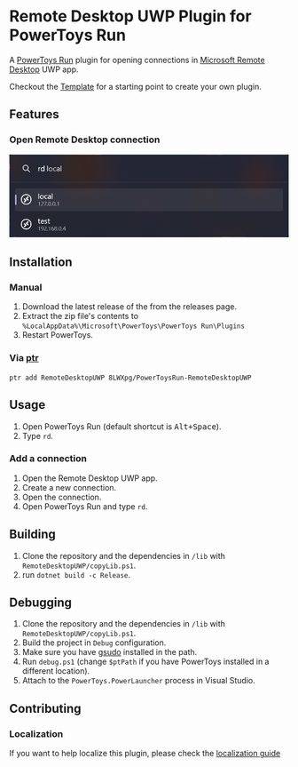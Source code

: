 # Remote Desktop UWP Plugin for PowerToys Run

A [PowerToys Run](https://aka.ms/PowerToysOverview_PowerToysRun) plugin for opening connections in [Microsoft Remote Desktop](https://www.microsoft.com/store/productId/9WZDNCRFJ3PS) UWP app.

Checkout the [Template](https://github.com/8LWXpg/PowerToysRun-PluginTemplate) for a starting point to create your own plugin.

## Features

### Open Remote Desktop connection

![screenshot](./assets/screenshot.png)

## Installation

### Manual

1. Download the latest release of the from the releases page.
2. Extract the zip file's contents to `%LocalAppData%\Microsoft\PowerToys\PowerToys Run\Plugins`
3. Restart PowerToys.

### Via [ptr](https://github.com/8LWXpg/ptr)

```shell
ptr add RemoteDesktopUWP 8LWXpg/PowerToysRun-RemoteDesktopUWP
```

## Usage

1. Open PowerToys Run (default shortcut is <kbd>Alt+Space</kbd>).
2. Type `rd`.

### Add a connection

1. Open the Remote Desktop UWP app.
2. Create a new connection.
3. Open the connection.
4. Open PowerToys Run and type `rd`.

## Building

1. Clone the repository and the dependencies in `/lib` with `RemoteDesktopUWP/copyLib.ps1`.
2. run `dotnet build -c Release`.

## Debugging

1. Clone the repository and the dependencies in `/lib` with `RemoteDesktopUWP/copyLib.ps1`.
2. Build the project in `Debug` configuration.
3. Make sure you have [gsudo](https://github.com/gerardog/gsudo) installed in the path.
4. Run `debug.ps1` (change `$ptPath` if you have PowerToys installed in a different location).
5. Attach to the `PowerToys.PowerLauncher` process in Visual Studio.

## Contributing

### Localization

If you want to help localize this plugin, please check the [localization guide](./Localizing.md)
